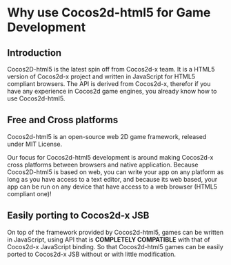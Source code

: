 # Why use Cocos2d-html5 for Game Development

## Introduction

Cocos2D-html5 is the latest spin off from Cocos2d-x team. It is a HTML5 version of Cocos2d-x project and written in JavaScript for HTML5 compliant browsers. The API is derived from Cocos2d-x, therefor if you have any experience in Cocos2d game engines, you already know how to use Cocos2d-html5.

## Free and Cross platforms

Cocos2d-html5 is an open-source web 2D game framework, released under MIT License. 

Our focus for Cocos2d-html5 development is around making Cocos2d-x cross platforms between browsers and native application. 
Because Cocos2D-html5 is based on web, you can write your app on any platform as long as you have access to a text editor, and because its web based, your app can be run on any device that have access to a web browser (HTML5 compliant one)!

## Easily porting to Cocos2d-x JSB

On top of the framework provided by Cocos2d-html5, games can be written in JavaScript, using API that is **COMPLETELY COMPATIBLE** with that of Cocos2d-x JavaScript binding. So that Cocos2d-html5 games can be easily ported to Cocos2d-x JSB without or with little modification.